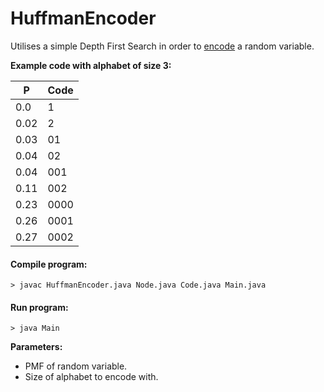 # HuffmanEncoder

Utilises a simple Depth First Search in order to [encode](https://en.wikipedia.org/wiki/Huffman_coding) a random variable.

**Example code with alphabet of size 3:**

| P    | Code |
|------|------|
| 0.0  | 1    |
| 0.02 | 2    |
| 0.03 | 01   |
| 0.04 | 02   |
| 0.04 | 001  |
| 0.11 | 002  |
| 0.23 | 0000 |
| 0.26 | 0001 |
| 0.27 | 0002 |

#### Compile program:

```
> javac HuffmanEncoder.java Node.java Code.java Main.java
```

#### Run program:

```
> java Main
```

**Parameters:**

- PMF of random variable.
- Size of alphabet to encode with.
